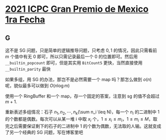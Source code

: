 # [2021 ICPC Gran Premio de Mexico 1ra Fecha](https://codeforces.com/gym/103274)

## G

这不是 SG 问题，只是简单的逻辑推导问题，只考虑 $0, 1$ 的情况，因此只需看前 $m$ 个值中有无 0 即可，所以只需记录最后一个 0 的位置即可。然后用 `__builtin_popcount` 即可，但是其实用 `BitCount5` 更快，当然直接使用 `__builtin_parity` 最快

如果多组，用 SG 的办法，那岂不是必然需要一个 map 吗？那怎么做到 $o(n)$ 呢，貌似最多可以做到 $O(n \log m)$

使用一个 RingBuffer 和一个 map，存一个固定的答案，注意到 sg 的值不会超过 $m + 1$.

重新表述多组情况：石子 $n_1, n_2, \cdots, n_k$(\sum n_i \leq N)，每一个 $n_i$ 的二进制中 1 的个数都是偶数。每次可以从某一堆 i 中取 $x_i$ 个，$1 \leq x_i \leq m_i$，$1 \leq m_i \leq M$，取完之后需要保证剩下的石子的二进制中 1 的个数为偶数，无法取的人输。这就变成了另一个经典的 SG 问题，写在博客里吧
